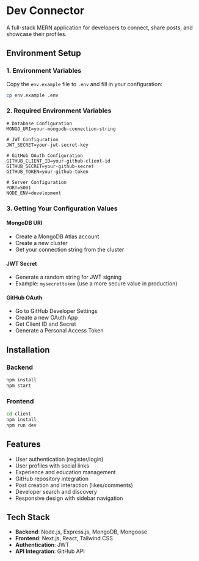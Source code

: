 # Dev Connector

A full-stack MERN application for developers to connect, share posts, and showcase their profiles.

## Environment Setup

### 1. Environment Variables

Copy the `env.example` file to `.env` and fill in your configuration:

```bash
cp env.example .env
```

### 2. Required Environment Variables

```env
# Database Configuration
MONGO_URI=your-mongodb-connection-string

# JWT Configuration
JWT_SECRET=your-jwt-secret-key

# GitHub OAuth Configuration
GITHUB_CLIENT_ID=your-github-client-id
GITHUB_SECRET=your-github-secret
GITHUB_TOKEN=your-github-token

# Server Configuration
PORT=5001
NODE_ENV=development
```

### 3. Getting Your Configuration Values

#### MongoDB URI
- Create a MongoDB Atlas account
- Create a new cluster
- Get your connection string from the cluster

#### JWT Secret
- Generate a random string for JWT signing
- Example: `mysecrettoken` (use a more secure value in production)

#### GitHub OAuth
- Go to GitHub Developer Settings
- Create a new OAuth App
- Get Client ID and Secret
- Generate a Personal Access Token

## Installation

### Backend
```bash
npm install
npm start
```

### Frontend
```bash
cd client
npm install
npm run dev
```

## Features

- User authentication (register/login)
- User profiles with social links
- Experience and education management
- GitHub repository integration
- Post creation and interaction (likes/comments)
- Developer search and discovery
- Responsive design with sidebar navigation

## Tech Stack

- **Backend**: Node.js, Express.js, MongoDB, Mongoose
- **Frontend**: Next.js, React, Tailwind CSS
- **Authentication**: JWT
- **API Integration**: GitHub API 